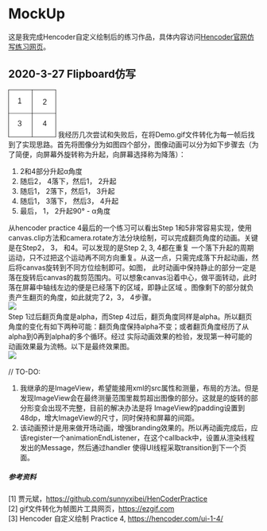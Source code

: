 # MockUp
这是我完成Hencoder自定义绘制后的练习作品，具体内容访问[Hencoder官网仿写练习网页](https://hencoder.com/activity-mock-2/)。

## 2020-3-27 Flipboard仿写
<img src="/images/4parts.png" width="96">  
我经历几次尝试和失败后，在将Demo.gif文件转化为每一帧后找到了实现思路。首先将图像分为如图四个部分，图像动画可以分为如下步骤去（为了简便，向屏幕外旋转称为升起，向屏幕选择称为降落）：   


1. 2和4部分升起α角度  
2. 随后2， 4落下，然后1， 2升起  
3. 随后1， 2落下，然后1， 3升起  
4. 随后1， 3落下， 然后3， 4升起  
5. 最后， 1， 2升起90° - α角度

从hencoder practice 4最后的一个练习可以看出Step 1和5非常容易实现，使用canvas.clip方法和camera.rotate方法分块绘制，可以完成翻页角度的动画。关键是在Step2， 3， 和4。可以发现的是Step 2, 3, 4都在重复
一个落下升起的周期运动，只不过把这个运动再不同方向重复。从这一点，只需完成落下升起动画，然后将canvas旋转到不同方位绘制即可。如图， 此时动画中保持静止的部分一定是落在旋转后canvas的裁剪范围内。可以想象canvas沿着中心，做平面转动，此时落在屏幕中轴线左边的便是已经落下的区域，即静止区域
。图像剩下的部分就负责产生翻页的角度，如此就完了2，3， 4步骤。  
<img src="/images/explanation-flipboard.png" width="400">    
Step 1过后翻页角度是alpha，而Step 4过后，翻页角度同样是alpha。所以翻页角度的变化有如下两种可能：翻页角度保持alpha不变；或者翻页角度经历了从alpha到0再到alpha的多个循环。经过
实际动画效果的检验，发现第一种可能的动画效果最为流畅。以下是最终效果图。  
<img src="/images/demo-flipboard.png" width="400">     


// TO-DO:  


1. 我继承的是ImageView，希望能接用xml的src属性和测量，布局的方法。但是发现ImageView会在最终测量范围里裁剪超出图像的部分。这就是的旋转的部分形变会出现不完整，目前的解决办法是将
ImageView的padding设置到48dp，增大ImageView的尺寸，同时保持和屏幕的间距。  
2. 该动画预计是用来做开场动画，增强branding效果的。所以再动画完成后，应该register一个animationEndListener，在这个callback中，设置从渲染线程发出的Message，然后通过handler
使得UI线程采取transition到下一个页面。


##### 参考资料
[1] 贾元斌，https://github.com/sunnyxibei/HenCoderPractice  
[2] gif文件转化为帧图片工具网页，https://ezgif.com  
[3] Hencoder 自定义绘制 Practice 4, https://hencoder.com/ui-1-4/  

